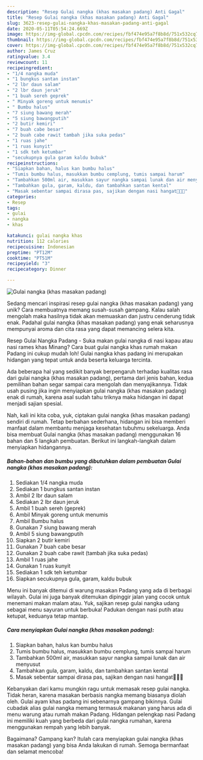 ```yaml
---
description: "Resep Gulai nangka (khas masakan padang) Anti Gagal"
title: "Resep Gulai nangka (khas masakan padang) Anti Gagal"
slug: 3623-resep-gulai-nangka-khas-masakan-padang-anti-gagal
date: 2020-05-11T05:54:24.669Z
image: https://img-global.cpcdn.com/recipes/fbf474e95a7f8b8d/751x532cq70/gulai-nangka-khas-masakan-padang-foto-resep-utama.jpg
thumbnail: https://img-global.cpcdn.com/recipes/fbf474e95a7f8b8d/751x532cq70/gulai-nangka-khas-masakan-padang-foto-resep-utama.jpg
cover: https://img-global.cpcdn.com/recipes/fbf474e95a7f8b8d/751x532cq70/gulai-nangka-khas-masakan-padang-foto-resep-utama.jpg
author: James Cruz
ratingvalue: 3.4
reviewcount: 11
recipeingredient:
- "1/4 nangka muda"
- "1 bungkus santan instan"
- "2 lbr daun salam"
- "2 lbr daun jeruk"
- "1 buah sereh geprek"
- " Minyak goreng untuk menumis"
- " Bumbu halus"
- "7 siung bawang merah"
- "5 siung bawangputih"
- "2 butir kemiri"
- "7 buah cabe besar"
- "2 buah cabe rawit tambah jika suka pedas"
- "1 ruas jahe"
- "1 ruas kunyit"
- "1 sdk teh ketumbar"
- "secukupnya gula garam kaldu bubuk"
recipeinstructions:
- "Siapkan bahan, halus kan bumbu halus"
- "Tumis bumbu halus, masukkan bumbu cemplung, tumis sampai harum"
- "Tambahkan 500ml air, masukkan sayur nangka sampai lunak dan air menyusut"
- "Tambahkan gula, garam, kaldu, dan tambahkan santan kental"
- "Masak sebentar sampai dirasa pas, sajikan dengan nasi hangat🤗🤗🤗"
categories:
- Resep
tags:
- gulai
- nangka
- khas

katakunci: gulai nangka khas 
nutrition: 112 calories
recipecuisine: Indonesian
preptime: "PT12M"
cooktime: "PT51M"
recipeyield: "3"
recipecategory: Dinner

---
```



![Gulai nangka (khas masakan padang)](https://img-global.cpcdn.com/recipes/fbf474e95a7f8b8d/751x532cq70/gulai-nangka-khas-masakan-padang-foto-resep-utama.jpg)

Sedang mencari inspirasi resep gulai nangka (khas masakan padang) yang unik? Cara membuatnya memang susah-susah gampang. Kalau salah mengolah maka hasilnya tidak akan memuaskan dan justru cenderung tidak enak. Padahal gulai nangka (khas masakan padang) yang enak seharusnya mempunyai aroma dan cita rasa yang dapat memancing selera kita.

Resep Gulai Nangka Padang - Suka makan gulai nangka di nasi kapau atau nasi rames khas Minang? Cara buat gulai nangka khas rumah makan Padang ini cukup mudah loh! Gulai nangka khas padang ini merupakan hidangan yang tepat untuk anda beserta keluarga tercinta.

Ada beberapa hal yang sedikit banyak berpengaruh terhadap kualitas rasa dari gulai nangka (khas masakan padang), pertama dari jenis bahan, kedua pemilihan bahan segar sampai cara mengolah dan menyajikannya. Tidak usah pusing jika ingin menyiapkan gulai nangka (khas masakan padang) enak di rumah, karena asal sudah tahu triknya maka hidangan ini dapat menjadi sajian spesial.


Nah, kali ini kita coba, yuk, ciptakan gulai nangka (khas masakan padang) sendiri di rumah. Tetap berbahan sederhana, hidangan ini bisa memberi manfaat dalam membantu menjaga kesehatan tubuhmu sekeluarga. Anda bisa membuat Gulai nangka (khas masakan padang) menggunakan 16 bahan dan 5 langkah pembuatan. Berikut ini langkah-langkah dalam menyiapkan hidangannya.

<!--inarticleads1-->

##### Bahan-bahan dan bumbu yang dibutuhkan dalam pembuatan Gulai nangka (khas masakan padang):

1. Sediakan 1/4 nangka muda
1. Sediakan 1 bungkus santan instan
1. Ambil 2 lbr daun salam
1. Sediakan 2 lbr daun jeruk
1. Ambil 1 buah sereh (geprek)
1. Ambil  Minyak goreng untuk menumis
1. Ambil  Bumbu halus
1. Gunakan 7 siung bawang merah
1. Ambil 5 siung bawangputih
1. Siapkan 2 butir kemiri
1. Gunakan 7 buah cabe besar
1. Gunakan 2 buah cabe rawit (tambah jika suka pedas)
1. Ambil 1 ruas jahe
1. Gunakan 1 ruas kunyit
1. Sediakan 1 sdk teh ketumbar
1. Siapkan secukupnya gula, garam, kaldu bubuk


Menu ini banyak ditemui di warung masakan Padang yang ada di berbagai wilayah. Gulai ini juga banyak ditemukan dipinggir jalan yang cocok untuk menemani makan malam atau. Yuk, sajikan resep gulai nangka udang sebagai menu sayuran untuk berbuka! Padukan dengan nasi putih atau ketupat, keduanya tetap mantap. 

<!--inarticleads2-->

##### Cara menyiapkan Gulai nangka (khas masakan padang):

1. Siapkan bahan, halus kan bumbu halus
1. Tumis bumbu halus, masukkan bumbu cemplung, tumis sampai harum
1. Tambahkan 500ml air, masukkan sayur nangka sampai lunak dan air menyusut
1. Tambahkan gula, garam, kaldu, dan tambahkan santan kental
1. Masak sebentar sampai dirasa pas, sajikan dengan nasi hangat🤗🤗🤗


Kebanyakan dari kamu mungkin ragu untuk memasak resep gulai nangka. Tidak heran, karena masakan berbasis nangka memang biasanya diolah oleh. Gulai ayam khas padang ini sebenarnya gampang bikinnya. Gulai cubadak alias gulai nangka memang termasuk makanan yang harus ada di menu warung atau rumah makan Padang. Hidangan pelengkap nasi Padang ini memiliki kuah yang berbeda dari gulai nangka rumahan, karena menggunakan rempah yang lebih banyak. 

Bagaimana? Gampang kan? Itulah cara menyiapkan gulai nangka (khas masakan padang) yang bisa Anda lakukan di rumah. Semoga bermanfaat dan selamat mencoba!
